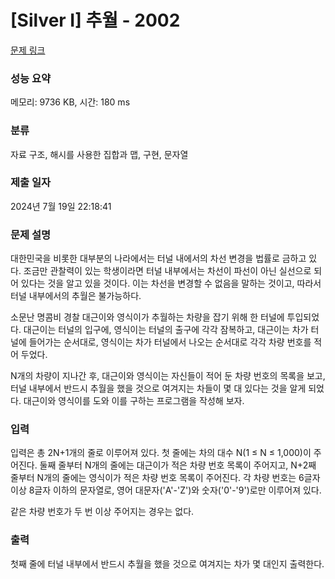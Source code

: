 # [Silver I] 추월 - 2002 

[문제 링크](https://www.acmicpc.net/problem/2002) 

### 성능 요약

메모리: 9736 KB, 시간: 180 ms

### 분류

자료 구조, 해시를 사용한 집합과 맵, 구현, 문자열

### 제출 일자

2024년 7월 19일 22:18:41

### 문제 설명

<p>대한민국을 비롯한 대부분의 나라에서는 터널 내에서의 차선 변경을 법률로 금하고 있다. 조금만 관찰력이 있는 학생이라면 터널 내부에서는 차선이 파선이 아닌 실선으로 되어 있다는 것을 알고 있을 것이다. 이는 차선을 변경할 수 없음을 말하는 것이고, 따라서 터널 내부에서의 추월은 불가능하다.</p>

<p>소문난 명콤비 경찰 대근이와 영식이가 추월하는 차량을 잡기 위해 한 터널에 투입되었다. 대근이는 터널의 입구에, 영식이는 터널의 출구에 각각 잠복하고, 대근이는 차가 터널에 들어가는 순서대로, 영식이는 차가 터널에서 나오는 순서대로 각각 차량 번호를 적어 두었다.</p>

<p>N개의 차량이 지나간 후, 대근이와 영식이는 자신들이 적어 둔 차량 번호의 목록을 보고, 터널 내부에서 반드시 추월을 했을 것으로 여겨지는 차들이 몇 대 있다는 것을 알게 되었다. 대근이와 영식이를 도와 이를 구하는 프로그램을 작성해 보자.</p>

### 입력 

 <p>입력은 총 2N+1개의 줄로 이루어져 있다. 첫 줄에는 차의 대수 N(1 ≤ N ≤ 1,000)이 주어진다. 둘째 줄부터 N개의 줄에는 대근이가 적은 차량 번호 목록이 주어지고, N+2째 줄부터 N개의 줄에는 영식이가 적은 차량 번호 목록이 주어진다. 각 차량 번호는 6글자 이상 8글자 이하의 문자열로, 영어 대문자('A'-'Z')와 숫자('0'-'9')로만 이루어져 있다.</p>

<p>같은 차량 번호가 두 번 이상 주어지는 경우는 없다.</p>

### 출력 

 <p>첫째 줄에 터널 내부에서 반드시 추월을 했을 것으로 여겨지는 차가 몇 대인지 출력한다.</p>

